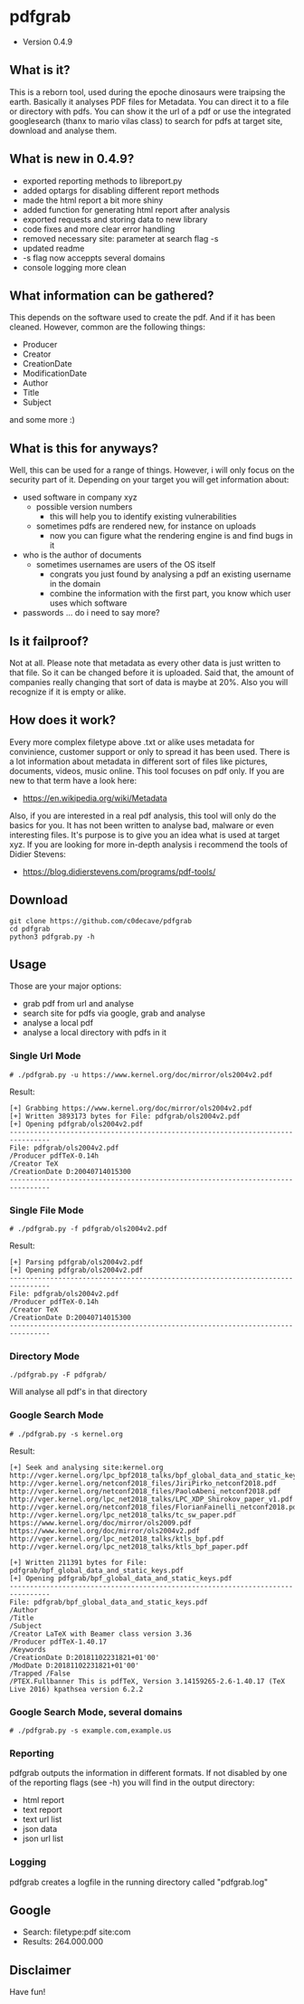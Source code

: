 # pdfgrab

* Version 0.4.9

## What is it?

This is a reborn tool, used during the epoche dinosaurs were traipsing the earth. 
Basically it analyses PDF files for Metadata. You can direct it to a file or directory with pdfs. 
You can show it the url of a pdf or use the integrated googlesearch (thanx to mario vilas class)
to search for pdfs at target site, download and analyse them.

## What is new in 0.4.9?

* exported reporting methods to libreport.py
* added optargs for disabling different report methods
* made the html report a bit more shiny
* added function for generating html report after analysis
* exported requests and storing data to new library
* code fixes and more clear error handling
* removed necessary site: parameter at search flag -s
* updated readme
* -s flag now acceppts several domains
* console logging more clean

## What information can be gathered?

This depends on the software used to create the pdf. And if it has been cleaned. 
However, common are the following things:

* Producer
* Creator
* CreationDate
* ModificationDate
* Author
* Title
* Subject

and some more :)

## What is this for anyways?

Well, this can be used for a range of things. However, i will only focus on the 
security part of it. Depending on your target you will get information about:

* used software in company xyz
	* possible version numbers
		* this will help you to identify existing vulnerabilities
	* sometimes pdfs are rendered new, for instance on uploads
		* now you can figure what the rendering engine is and find bugs in it
* who is the author of documents
	* sometimes usernames are users of the OS itself
		* congrats you just found by analysing a pdf an existing username in the domain
		* combine the information with the first part, you know which user uses which software
* passwords ... do i need to say more?

## Is it failproof?

Not at all. Please note that metadata as every other data is just written to that file. So it can be changed before it is uploaded. Said that, the amount of companies really changing that sort of data is maybe at 20%. Also you will recognize if it is empty or alike.

## How does it work?

Every more complex filetype above .txt or alike uses metadata for convinience, customer support or only to spread it has been used.
There is a lot information about metadata in different sort of files like pictures, documents, videos, music online. This tool
focuses on pdf only. 
If you are new to that term have a look here:
* https://en.wikipedia.org/wiki/Metadata

Also, if you are interested in a real pdf analysis, this tool will only do the basics for you. It has not been written to analyse bad, malware or even interesting files. It's purpose is to give you an idea what is used at target xyz. 
If you are looking for more in-depth analysis i recommend the tools of Didier Stevens:
* https://blog.didierstevens.com/programs/pdf-tools/

## Download

```
git clone https://github.com/c0decave/pdfgrab
cd pdfgrab
python3 pdfgrab.py -h
```

## Usage

Those are your major options:
* grab pdf from url and analyse
* search site for pdfs via google, grab and analyse
* analyse a local pdf
* analyse a local directory with pdfs in it

### Single Url Mode

```
# ./pdfgrab.py -u https://www.kernel.org/doc/mirror/ols2004v2.pdf
```
Result:
```
[+] Grabbing https://www.kernel.org/doc/mirror/ols2004v2.pdf
[+] Written 3893173 bytes for File: pdfgrab/ols2004v2.pdf
[+] Opening pdfgrab/ols2004v2.pdf
--------------------------------------------------------------------------------
File: pdfgrab/ols2004v2.pdf
/Producer pdfTeX-0.14h
/Creator TeX
/CreationDate D:20040714015300
--------------------------------------------------------------------------------
```
### Single File Mode

```
# ./pdfgrab.py -f pdfgrab/ols2004v2.pdf 
```
Result:
```
[+] Parsing pdfgrab/ols2004v2.pdf
[+] Opening pdfgrab/ols2004v2.pdf
--------------------------------------------------------------------------------
File: pdfgrab/ols2004v2.pdf
/Producer pdfTeX-0.14h
/Creator TeX
/CreationDate D:20040714015300
--------------------------------------------------------------------------------
```

### Directory Mode

```
./pdfgrab.py -F pdfgrab/
```
Will analyse all pdf's in that directory


### Google Search Mode
```
# ./pdfgrab.py -s kernel.org
```
Result:
```
[+] Seek and analysing site:kernel.org
http://vger.kernel.org/lpc_bpf2018_talks/bpf_global_data_and_static_keys.pdf
http://vger.kernel.org/netconf2018_files/JiriPirko_netconf2018.pdf
http://vger.kernel.org/netconf2018_files/PaoloAbeni_netconf2018.pdf
http://vger.kernel.org/lpc_net2018_talks/LPC_XDP_Shirokov_paper_v1.pdf
http://vger.kernel.org/netconf2018_files/FlorianFainelli_netconf2018.pdf
http://vger.kernel.org/lpc_net2018_talks/tc_sw_paper.pdf
https://www.kernel.org/doc/mirror/ols2009.pdf
https://www.kernel.org/doc/mirror/ols2004v2.pdf
http://vger.kernel.org/lpc_net2018_talks/ktls_bpf.pdf
http://vger.kernel.org/lpc_net2018_talks/ktls_bpf_paper.pdf

[+] Written 211391 bytes for File: pdfgrab/bpf_global_data_and_static_keys.pdf
[+] Opening pdfgrab/bpf_global_data_and_static_keys.pdf
--------------------------------------------------------------------------------
File: pdfgrab/bpf_global_data_and_static_keys.pdf
/Author 
/Title 
/Subject 
/Creator LaTeX with Beamer class version 3.36
/Producer pdfTeX-1.40.17
/Keywords 
/CreationDate D:20181102231821+01'00'
/ModDate D:20181102231821+01'00'
/Trapped /False
/PTEX.Fullbanner This is pdfTeX, Version 3.14159265-2.6-1.40.17 (TeX Live 2016) kpathsea version 6.2.2
```

### Google Search Mode, several domains
```
# ./pdfgrab.py -s example.com,example.us
```

### Reporting

pdfgrab outputs the information in different formats. If not disabled by one of the reporting flags (see -h) you will
find in the output directory:

* html report
* text report
* text url list
* json data
* json url list

### Logging

pdfgrab creates a logfile in the running directory called "pdfgrab.log"

## Google

* Search: filetype:pdf site:com
* Results: 264.000.000

## Disclaimer

Have fun!
